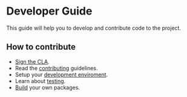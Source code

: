 # Developer Guide

This guide will help you to develop and contribute code to the project.

## How to contribute

  * [Sign the CLA][legal].
  * Read the [contributing][contributing] guidelines.
  * Setup your [development enviroment][dev-env].
  * Learn about [testing][testing].
  * [Build][agent-omnibus] your own packages.


[legal]: legal.md
[dev-env]: agent_dev_env.md
[testing]: agent_tests.md
[contributing]: contributing.md
[agent-omnibus]: agent_omnibus.md
